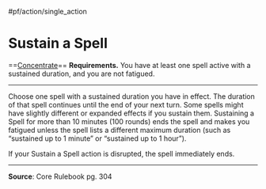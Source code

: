 #pf/action/single_action 
# Sustain a Spell
==[Concentrate](../Traits/Concentrate.md)==
**Requirements.** You have at least one spell active with a sustained duration, and you are not fatigued.

---
Choose one spell with a sustained duration you have in effect. The duration of that spell continues until the end of your next turn. Some spells might have slightly different or expanded effects if you sustain them. Sustaining a Spell for more than 10 minutes (100 rounds) ends the spell and makes you fatigued unless the spell lists a different maximum duration (such as “sustained up to 1 minute” or “sustained up to 1 hour”).

If your Sustain a Spell action is disrupted, the spell immediately ends.

---
**Source**: Core Rulebook pg. 304
